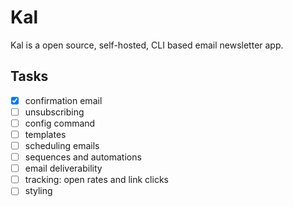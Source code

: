 # Kal
Kal is a open source, self-hosted, CLI based email newsletter app.

## Tasks

- [x] confirmation email
- [ ] unsubscribing
- [ ] config command
- [ ] templates
- [ ] scheduling emails
- [ ] sequences and automations
- [ ] email deliverability
- [ ] tracking: open rates and link clicks
- [ ] styling
